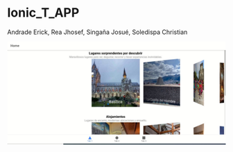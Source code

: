 # Ionic_T_APP

Andrade Erick, Rea Jhosef, Singaña Josué, Soledispa Christian

!["Example previous versious tasks for the application"](/img/example.jpg)